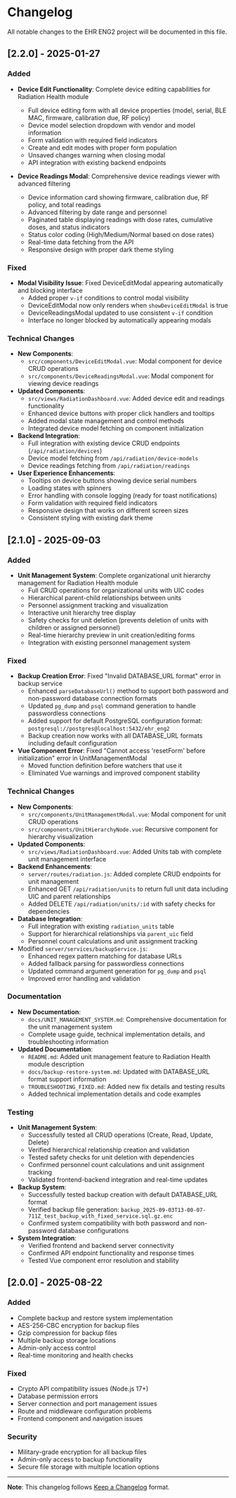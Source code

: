 # Changelog

All notable changes to the EHR ENG2 project will be documented in this file.

## [2.2.0] - 2025-01-27

### Added
- **Device Edit Functionality**: Complete device editing capabilities for Radiation Health module
  - Full device editing form with all device properties (model, serial, BLE MAC, firmware, calibration due, RF policy)
  - Device model selection dropdown with vendor and model information
  - Form validation with required field indicators
  - Create and edit modes with proper form population
  - Unsaved changes warning when closing modal
  - API integration with existing backend endpoints

- **Device Readings Modal**: Comprehensive device readings viewer with advanced filtering
  - Device information card showing firmware, calibration due, RF policy, and total readings
  - Advanced filtering by date range and personnel
  - Paginated table displaying readings with dose rates, cumulative doses, and status indicators
  - Status color coding (High/Medium/Normal based on dose rates)
  - Real-time data fetching from the API
  - Responsive design with proper dark theme styling

### Fixed
- **Modal Visibility Issue**: Fixed DeviceEditModal appearing automatically and blocking interface
  - Added proper `v-if` conditions to control modal visibility
  - DeviceEditModal now only renders when `showDeviceEditModal` is true
  - DeviceReadingsModal updated to use consistent `v-if` condition
  - Interface no longer blocked by automatically appearing modals

### Technical Changes
- **New Components**:
  - `src/components/DeviceEditModal.vue`: Modal component for device CRUD operations
  - `src/components/DeviceReadingsModal.vue`: Modal component for viewing device readings
- **Updated Components**:
  - `src/views/RadiationDashboard.vue`: Added device edit and readings functionality
  - Enhanced device buttons with proper click handlers and tooltips
  - Added modal state management and control methods
  - Integrated device model fetching on component initialization
- **Backend Integration**:
  - Full integration with existing device CRUD endpoints (`/api/radiation/devices`)
  - Device model fetching from `/api/radiation/device-models`
  - Device readings fetching from `/api/radiation/readings`
- **User Experience Enhancements**:
  - Tooltips on device buttons showing device serial numbers
  - Loading states with spinners
  - Error handling with console logging (ready for toast notifications)
  - Form validation with required field indicators
  - Responsive design that works on different screen sizes
  - Consistent styling with existing dark theme

## [2.1.0] - 2025-09-03

### Added
- **Unit Management System**: Complete organizational unit hierarchy management for Radiation Health module
  - Full CRUD operations for organizational units with UIC codes
  - Hierarchical parent-child relationships between units
  - Personnel assignment tracking and visualization
  - Interactive unit hierarchy tree display
  - Safety checks for unit deletion (prevents deletion of units with children or assigned personnel)
  - Real-time hierarchy preview in unit creation/editing forms
  - Integration with existing personnel management system

### Fixed
- **Backup Creation Error**: Fixed "Invalid DATABASE_URL format" error in backup service
  - Enhanced `parseDatabaseUrl()` method to support both password and non-password database connection formats
  - Updated `pg_dump` and `psql` command generation to handle passwordless connections
  - Added support for default PostgreSQL configuration format: `postgresql://postgres@localhost:5432/ehr_eng2`
  - Backup creation now works with all DATABASE_URL formats including default configuration
- **Vue Component Error**: Fixed "Cannot access 'resetForm' before initialization" error in UnitManagementModal
  - Moved function definition before watchers that use it
  - Eliminated Vue warnings and improved component stability

### Technical Changes
- **New Components**:
  - `src/components/UnitManagementModal.vue`: Modal component for unit CRUD operations
  - `src/components/UnitHierarchyNode.vue`: Recursive component for hierarchy visualization
- **Updated Components**:
  - `src/views/RadiationDashboard.vue`: Added Units tab with complete unit management interface
- **Backend Enhancements**:
  - `server/routes/radiation.js`: Added complete CRUD endpoints for unit management
  - Enhanced GET `/api/radiation/units` to return full unit data including UIC and parent relationships
  - Added DELETE `/api/radiation/units/:id` with safety checks for dependencies
- **Database Integration**:
  - Full integration with existing `radiation_units` table
  - Support for hierarchical relationships via `parent_uic` field
  - Personnel count calculations and unit assignment tracking
- Modified `server/services/backupService.js`:
  - Enhanced regex pattern matching for database URLs
  - Added fallback parsing for passwordless connections
  - Updated command argument generation for `pg_dump` and `psql`
  - Improved error handling and validation

### Documentation
- **New Documentation**:
  - `docs/UNIT_MANAGEMENT_SYSTEM.md`: Comprehensive documentation for the unit management system
  - Complete usage guide, technical implementation details, and troubleshooting information
- **Updated Documentation**:
  - `README.md`: Added unit management feature to Radiation Health module description
  - `docs/backup-restore-system.md`: Updated with DATABASE_URL format support information
  - `TROUBLESHOOTING_FIXED.md`: Added new fix details and testing results
  - Added technical implementation details and code examples

### Testing
- **Unit Management System**:
  - Successfully tested all CRUD operations (Create, Read, Update, Delete)
  - Verified hierarchical relationship creation and validation
  - Tested safety checks for unit deletion with dependencies
  - Confirmed personnel count calculations and unit assignment tracking
  - Validated frontend-backend integration and real-time updates
- **Backup System**:
  - Successfully tested backup creation with default DATABASE_URL format
  - Verified backup file generation: `backup_2025-09-03T13-00-07-711Z_test_backup_with_fixed_service.sql.gz.enc`
  - Confirmed system compatibility with both password and non-password database configurations
- **System Integration**:
  - Verified frontend and backend server connectivity
  - Confirmed API endpoint functionality and response times
  - Tested Vue component error resolution and stability

## [2.0.0] - 2025-08-22

### Added
- Complete backup and restore system implementation
- AES-256-CBC encryption for backup files
- Gzip compression for backup files
- Multiple backup storage locations
- Admin-only access control
- Real-time monitoring and health checks

### Fixed
- Crypto API compatibility issues (Node.js 17+)
- Database permission errors
- Server connection and port management issues
- Route and middleware configuration problems
- Frontend component and navigation issues

### Security
- Military-grade encryption for all backup files
- Admin-only access to backup functionality
- Secure file storage with multiple location options

---

**Note**: This changelog follows [Keep a Changelog](https://keepachangelog.com/) format.
